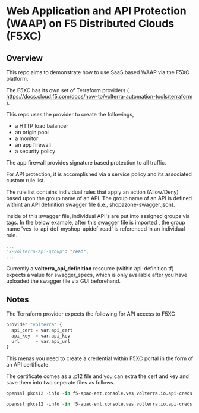 # Web Application and API Protection (WAAP) on F5 Distributed Clouds (F5XC) 

## Overview
This repo aims to demonstrate how to use SaaS based WAAP via the F5XC platform.

The F5XC has its own set of Terraform providers ( https://docs.cloud.f5.com/docs/how-to/volterra-automation-tools/terraform ). 

This repo uses the provider to create the followings,

 - a HTTP load balancer
 - an origin pool
 - a monitor
 - an app firewall
 - a security policy

The app firewall provides signature based protection to all traffic.

For API protection, it is accomplished via a service policy and its associated custom rule list. 

The rule list contains individual rules that apply an action (Allow/Deny) based upon the group name of an API. The group name of an API is defined withint an API definition swagger file (i.e., shopazone-swagger.json).

Inside of this swagger file, individual API's are put into assigned groups via tags. In the below example, after this swagger file is imported , the group name 'ves-io-api-def-myshop-apidef-read' is referenced in an individual rule.

```python
...
"x-volterra-api-group": "read",
...
```
Currently a **volterra_api_definition** resource (within api-definition.tf) expects a value for swagger_specs, which is only available after you have uploaded the swagger file via GUI beforehand.

## Notes

The Terraform provider expects the following for API access to F5XC

```python
provider "volterra" {
  api_cert = var.api_cert
  api_key  = var.api_key
  url      = var.api_url
}
```
This menas you need to create a credential within F5XC portal in the form of an API certificate. 

The certificate comes as a .p12 file and you can extra the cert and key and save them into two seperate files as follows.

```python
openssl pkcs12 -info -in f5-apac-ent.console.ves.volterra.io.api-creds.p12 -nokeys -out certificate.cert 

openssl pkcs12 -info -in f5-apac-ent.console.ves.volterra.io.api-creds.p12 -nodes -nocerts -out private.key 
```








